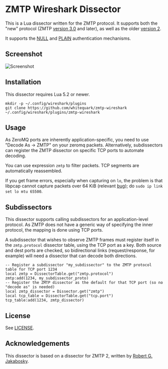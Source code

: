 ZMTP Wireshark Dissector
========================

This is a Lua dissector written for the ZMTP protocol. It supports both the "new" protocol (ZMTP
[version 3.0][zmtp30] and later), as well as the older [version 2][zmtp2].

It supports the [NULL][zmtp30] and [PLAIN][plain] authentication mechanisms.

[zmtp2]: http://rfc.zeromq.org/spec:15
[zmtp30]: http://rfc.zeromq.org/spec:23
[zmtp31]: http://rfc.zeromq.org/spec:37
[plain]:  http://rfc.zeromq.org/spec:24

Screenshot
----------

![Screenshot](/screenshot.png)

Installation
------------

This dissector requires Lua 5.2 or newer.

    mkdir -p ~/.config/wireshark/plugins
    git clone https://github.com/whitequark/zmtp-wireshark ~/.config/wireshark/plugins/zmtp-wireshark

Usage
-----

As ZeroMQ ports are inherently application-specific, you need to use "Decode As -> ZMTP" on your
zeromq packets. Alternatively, subdissectors can register the ZMTP dissector on specific TCP ports
to automate decoding.

You can use expression `zmtp` to filter packets. TCP segments are automatically reassembled.

If you get frame errors, especially when capturing on `lo`, the problem is that libpcap cannot
capture packets over 64 KiB (relevant [bug](https://github.com/the-tcpdump-group/tcpdump/issues/389));
do `sudo ip link set lo mtu 65500`.

Subdissectors
-------------

This dissector supports calling subdissectors for an application-level protocol. As ZMTP does
not have a generic way of specifying the inner protocol, the mapping is done using TCP ports.

A subdissector that wishes to observe ZMTP frames must register itself in the `zmtp.protocol`
dissector table, using the TCP port as a key. Both source and dest ports are checked, so
bidirectional links (request/response, for example) will need a dissector that can decode both
directions.

    -- Register a subdissector "my_subdissector" to the ZMTP protocol table for TCP port 1234
    local zmtp = DissectorTable.get("zmtp.protocol")
    zmtp:add(1234, my_subdissector_proto)
    -- Register the ZMTP dissector as the default for that TCP port (so no "decode as" is needed)
    local zmtp_dissector = Dissector.get("zmtp")
    local tcp_table = DissectorTable.get("tcp.port")
    tcp_table:add(1234, zmtp_dissector)

License
-------

See [LICENSE](LICENSE.txt).

Acknowledgements
----------------

This dissector is based on a dissector for ZMTP 2, written by [Robert G. Jakabosky](mailto:bobby@neoawareness.com).
